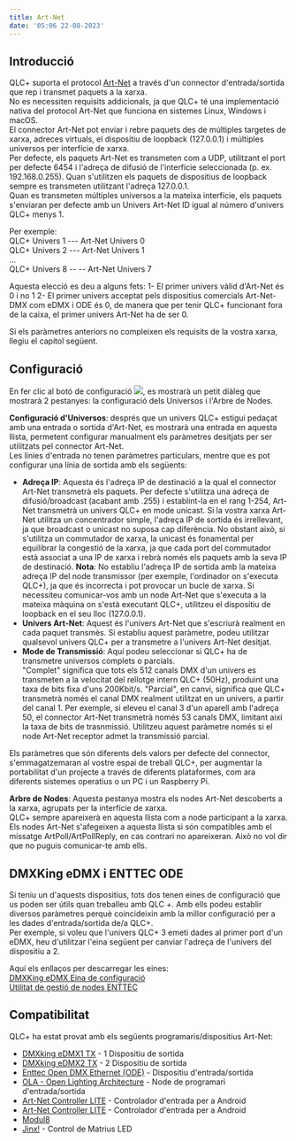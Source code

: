 ```yaml
---
title: Art-Net
date: '05:06 22-08-2023'
---
```


Introducció
------------

QLC+ suporta el protocol [Art-Net](https://en.wikipedia.org/wiki/Art-Net) a través d'un connector d'entrada/sortida que rep i transmet paquets a la xarxa.  
No es necessiten requisits addicionals, ja que QLC+ té una implementació nativa del protocol Art-Net que funciona en sistemes Linux, Windows i macOS.  
El connector Art-Net pot enviar i rebre paquets des de múltiples targetes de xarxa, adreces virtuals, el dispositiu de loopback (127.0.0.1) i múltiples universos per interfície de xarxa.  
Per defecte, els paquets Art-Net es transmeten com a UDP, utilitzant el port per defecte 6454 i l'adreça de difusió de l'interfície  seleccionada (p. ex. 192.168.0.255). Quan s'utilitzen els paquets de dispositius de loopback sempre es transmeten utilitzant l'adreça 127.0.0.1.  
Quan es transmeten múltiples universos a la mateixa interfície, els paquets s'enviaran per defecte amb un Univers Art-Net ID igual al número d'univers QLC+ menys 1.

Per exemple:  
QLC+ Univers 1 --- Art-Net Univers 0  
QLC+ Univers 2 --- Art-Net Univers 1  
...  
QLC+ Univers 8 -- -- Art-Net Univers 7

Aquesta elecció es deu a alguns fets:<x1></x1>
1- El primer univers vàlid d'Art-Net és 0 i no 1<x2></x2>
2- El primer univers acceptat pels dispositius comercials Art-Net-DMX com eDMX i ODE és 0, de manera que per tenir QLC+ funcionant fora de la caixa, el primer univers Art-Net ha de ser 0.

Si els paràmetres anteriors no compleixen els requisits de la vostra xarxa, llegiu el capítol següent.

Configuració
-------------

En fer clic al botó de configuració ![](/basics/configure.png), es mostrarà un petit diàleg que mostrarà 2 pestanyes: la configuració dels Universos i l'Arbre de Nodes.

**Configuració d'Universos**: després que un univers QLC+ estigui pedaçat amb una entrada o sortida d'Art-Net, es mostrarà una entrada en aquesta llista, permetent configurar manualment els paràmetres desitjats per ser utilitzats pel connector Art-Net.  
Les línies d'entrada no tenen paràmetres particulars, mentre que es pot configurar una línia de sortida amb els següents:

* **Adreça IP**: Aquesta és l'adreça IP de destinació a la qual el connector Art-Net transmetrà els paquets. Per defecte s'utilitza una adreça de difusió/broadcast (acabant amb .255) i establint-la en el rang 1-254, Art-Net transmetrà un univers QLC+ en mode unicast. Si la vostra xarxa Art-Net utilitza un concentrador simple, l'adreça IP de sortida és irrellevant, ja que broadcast o unicast no suposa cap diferència. No obstant això, si s'utilitza un commutador de xarxa, la unicast és fonamental per equilibrar la congestió de la xarxa, ja que cada port del commutador està associat a una IP de xarxa i rebrà només els paquets amb la seva IP de destinació.<x2></x2>
**Nota**: No establiu l'adreça IP de sortida amb la mateixa adreça IP del node transmissor (per exemple, l'ordinador on s'executa QLC+), ja que és incorrecta i pot provocar un bucle de xarxa. Si necessiteu comunicar-vos amb un node Art-Net que s'executa a la mateixa màquina on s'està executant QLC+, utilitzeu el dispositiu de loopback en el seu lloc (127.0.0.1).
* **Univers Art-Net**: Aquest és l'univers Art-Net que s'escriurà realment en cada paquet transmès. Si establiu aquest paràmetre, podeu utilitzar qualsevol univers QLC+ per a transmetre a l'univers Art-Net desitjat.
* **Mode de Transmissió**: Aquí podeu seleccionar si QLC+ ha de transmetre universos complets o parcials.  
    "Complet" significa que tots els 512 canals DMX d'un univers es transmeten a la velocitat del rellotge intern QLC+ (50Hz), produint una taxa de bits fixa d'uns 200Kbit/s.<x3></x3>
    "Parcial", en canvi, significa que QLC+ transmetrà només el canal DMX realment utilitzat en un univers, a partir del canal 1. Per exemple, si eleveu el canal 3 d'un aparell amb l'adreça 50, el connector Art-Net transmetrà només 53 canals DMX, limitant així la taxa de bits de trasnmissió. Utilitzeu aquest paràmetre només si el node Art-Net receptor admet la transmissió parcial.

Els paràmetres que són diferents dels valors per defecte del connector, s'emmagatzemaran al vostre espai de treball QLC+, per augmentar la portabilitat d'un projecte a través de diferents plataformes, com ara diferents sistemes operatius o un PC i un Raspberry Pi.

**Arbre de Nodes**: Aquesta pestanya mostra els nodes Art-Net descoberts a la xarxa, agrupats per la interfície de xarxa.  
QLC+ sempre apareixerà en aquesta llista com a node participant a la xarxa.  
Els nodes Art-Net s'afegeixen a aquesta llista si són compatibles amb el missatge ArtPoll/ArtPollReply, en cas contrari no apareixeran. Això no vol dir que no puguis comunicar-te amb ells.

DMXKing eDMX i ENTTEC ODE
---------------------------

Si teniu un d'aquests dispositius, tots dos tenen eines de configuració que us poden ser útils quan treballeu amb QLC +. Amb ells podeu establir diversos paràmetres perquè coincideixin amb la millor configuració per a les dades d'entrada/sortida de/a QLC+.  
Per exemple, si voleu que l'univers QLC+ 3 emeti dades al primer port d'un eDMX, heu d'utilitzar l'eina següent per canviar l'adreça de l'univers del dispositiu a 2.

Aquí els enllaços per descarregar les eines:  
[DMXKing eDMX Eina de configuració](https://dmxking.com/downloads/eDMX_Configuration.zip)  
[Utilitat de gestió de nodes ENTTEC](https://www.enttec.com/?main_menu=Products&pn=79001)

Compatibilitat
-------------

QLC+ ha estat provat amb els següents programaris/dispositius Art-Net:

* [DMXking eDMX1 TX](https://dmxking.com/artnetsacn/edmx1-max) \- 1 Dispositiu de sortida
* [DMXking eDMX2 TX](https://dmxking.com/artnetsacn/edmx2-max) \- 2 Dispositiu de sortida
* [Enttec Open DMX Ethernet (ODE)](https://www.enttec.com/index.php?main_menu=Products&pn=70305) \- Dispositiu d'entrada/sortida
* [OLA - Open Lighting Architecture](https://www.opendmx.net/index.php/Open_Lighting_Architecture) \- Node de programari d'entrada/sortida
* [Art-Net Controller LITE](https://sites.google.com/site/artnetcontroller/) \- Controlador d'entrada per a Android
* [Art-Net Controller LITE](https://play.google.com/store/apps/details?id=com.chfsoft.artnet_dmx_Lite) \- Controlador d'entrada per a Android
* [Modul8](http://www.garagecube.com/modul8/)
* [Jinx!](http://www.live-leds.de/) \- Control de Matrius LED

